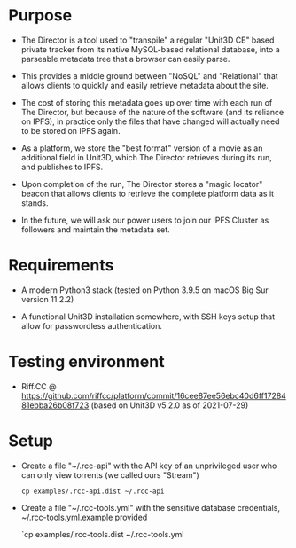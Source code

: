 Purpose
=======
* The Director is a tool used to "transpile" a regular "Unit3D CE" 
  based private tracker from its native MySQL-based relational database,
  into a parseable metadata tree that a browser can easily parse.

* This provides a middle ground between "NoSQL" and "Relational" that allows
  clients to quickly and easily retrieve metadata about the site.

* The cost of storing this metadata goes up over time with each run of The Director,
  but because of the nature of the software (and its reliance on IPFS), in practice
  only the files that have changed will actually need to be stored on IPFS again.

* As a platform, we store the "best format" version of a movie as an additional field in Unit3D,
  which The Director retrieves during its run, and publishes to IPFS.

* Upon completion of the run, The Director stores a "magic locator" beacon that allows clients to
  retrieve the complete platform data as it stands.

* In the future, we will ask our power users to join our IPFS Cluster as followers and maintain the metadata set.

Requirements
============

* A modern Python3 stack (tested on Python 3.9.5 on macOS Big Sur version 11.2.2)

* A functional Unit3D installation somewhere, with SSH keys setup that allow for passwordless authentication.

Testing environment
===================
* Riff.CC @ https://github.com/riffcc/platform/commit/16cee87ee56ebc40d6ff1728481ebba26b08f723
  (based on Unit3D v5.2.0 as of 2021-07-29)

Setup
=====
* Create a file "~/.rcc-api" with the API key of an unprivileged user who can only view torrents (we called ours "Stream")

  `cp examples/.rcc-api.dist ~/.rcc-api`

* Create a file "~/.rcc-tools.yml" with the sensitive database credentials, ~/.rcc-tools.yml.example provided

  `cp examples/.rcc-tools.dist ~/.rcc-tools.yml
